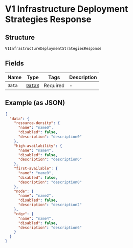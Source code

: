 
# V1 Infrastructure Deployment Strategies Response

## Structure

`V1InfrastructureDeploymentStrategiesResponse`

## Fields

| Name | Type | Tags | Description |
|  --- | --- | --- | --- |
| `Data` | [`Data8`](../../doc/models/data-8.md) | Required | - |

## Example (as JSON)

```json
{
  "data": {
    "resource-density": {
      "name": "name0",
      "disabled": false,
      "description": "description0"
    },
    "high-availability": {
      "name": "name4",
      "disabled": false,
      "description": "description6"
    },
    "first-available": {
      "name": "name0",
      "disabled": false,
      "description": "description0"
    },
    "node": {
      "name": "name2",
      "disabled": false,
      "description": "description2"
    },
    "edge": {
      "name": "name4",
      "disabled": false,
      "description": "description6"
    }
  }
}
```

